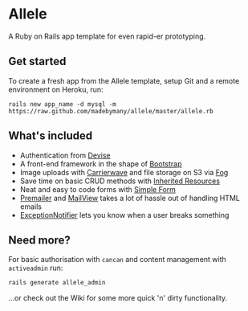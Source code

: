 # Allele

A Ruby on Rails app template for even rapid-er prototyping.

## Get started

To create a fresh app from the Allele template, setup Git and a remote environment on Heroku, run:

`rails new app_name -d mysql -m https://raw.github.com/madebymany/allele/master/allele.rb`

## What's included

- Authentication from [Devise](https://github.com/plataformatec/devise)
- A front-end framework in the shape of [Bootstrap](http://twitter.github.io/bootstrap/)
- Image uploads with [Carrierwave](https://github.com/carrierwaveuploader/carrierwave) and file storage on S3 via [Fog](https://github.com/fog/fog)
- Save time on basic CRUD methods with [Inherited Resources](https://github.com/josevalim/inherited_resources)
- Neat and easy to code forms with [Simple Form](https://github.com/plataformatec/simple_form)
- [Premailer](https://github.com/fphilipe/premailer-rails) and [MailView](https://github.com/37signals/mail_view) takes a lot of hassle out of handling HTML emails
- [ExceptionNotifier](https://github.com/rails/exception_notification) lets you know when a user breaks something

## Need more?

For basic authorisation with `cancan` and content management with `activeadmin` run:

```bash
rails generate allele_admin
```

...or check out the Wiki for some more quick 'n' dirty functionality.